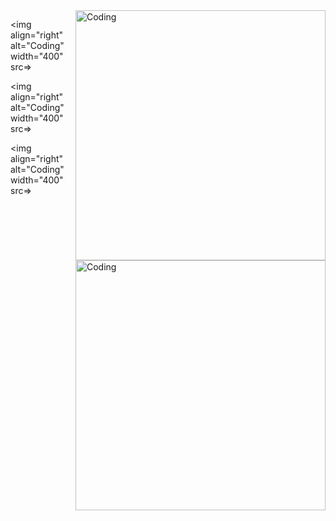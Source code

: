 <img align="right" alt="Coding" width="400" src=https://media2.giphy.com/media/ubOj4M2JN6k1c3hkc6/giphy.webp>

<img align="right" alt="Coding" width="400" src=https://media3.giphy.com/media/wUT19Zbh3lpa7eFYbB/giphy.webp>


<img align="right" alt="Coding" width="400" src=>


<img align="right" alt="Coding" width="400" src=>


<img align="right" alt="Coding" width="400" src=>
